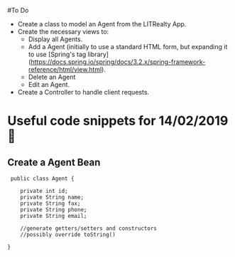 #To Do

* Create a class to model an Agent from the LITRealty App.
* Create the necessary views to:
   * Display all Agents.
   * Add a Agent (initially to use a standard HTML form, but expanding it to use [Spring's tag library] (https://docs.spring.io/spring/docs/3.2.x/spring-framework-reference/html/view.html).
   * Delete an Agent
   * Edit an Agent.
* Create a Controller to handle client requests.


# Useful code snippets for 14/02/2019  :eyes:

## Create a Agent Bean 
```
 public class Agent {
    
    private int id;
    private String name;
    private String fax;
    private String phone;
    private String email;
	
	//generate getters/setters and constructors
	//possibly override toString()
	
}

